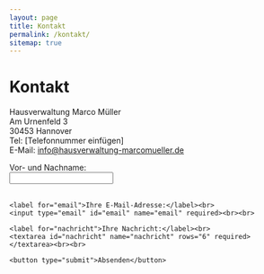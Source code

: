 ```yaml
---
layout: page
title: Kontakt
permalink: /kontakt/
sitemap: true
---
```


<h1>Kontakt</h1>

<p>
    Hausverwaltung Marco Müller<br>
    Am Urnenfeld 3<br>
    30453 Hannover<br>
    Tel: [Telefonnummer einfügen]<br>
    E-Mail: <a href="mailto:info@hausverwaltung-marcomueller.de">info@hausverwaltung-marcomueller.de</a>
</p>

<form action="kontakt_aufnehmen.php" method="POST">
    <label for="name">Vor- und Nachname:</label><br>
    <input type="text" id="name" name="name" required><br><br>

    <label for="email">Ihre E-Mail-Adresse:</label><br>
    <input type="email" id="email" name="email" required><br><br>

    <label for="nachricht">Ihre Nachricht:</label><br>
    <textarea id="nachricht" name="nachricht" rows="6" required></textarea><br><br>

    <button type="submit">Absenden</button>
</form>
